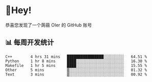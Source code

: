 # 👋Hey!
恭喜您发现了一个蒟蒻 OIer 的 GitHub 账号

## 📊 每周开发统计
<!--START_SECTION:waka-->
```text
C++        4 hrs 31 mins   ████████████████░░░░░░░░░   64.51 % 
Python     1 hr 8 mins     ████░░░░░░░░░░░░░░░░░░░░░   16.30 % 
Makefile   1 hr 5 mins     ████░░░░░░░░░░░░░░░░░░░░░   15.55 % 
Other      5 mins          ▒░░░░░░░░░░░░░░░░░░░░░░░░   01.32 % 
Text       3 mins          ▒░░░░░░░░░░░░░░░░░░░░░░░░   00.92 % 
```
<!--END_SECTION:waka-->
